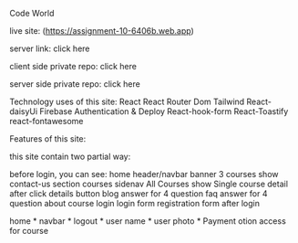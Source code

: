 Code World

live site: (https://assignment-10-6406b.web.app)

server link: click here

client side private repo: click here

server side private repo: click here


Technology uses of this site:
React
React Router Dom
Tailwind
React-daisyUi
Firebase Authentication & Deploy
React-hook-form
React-Toastify
react-fontawesome


Features of this site:

this site contain two partial way:

before login, you can see:
home
header/navbar
banner
3 courses show
contact-us section
courses
sidenav
All Courses show
Single course detail after click details button
blog
answer for 4 question
faq
answer for 4 question about course
login
login form
registration form
after login

home *
navbar *
logout *
user name *
user photo *
Payment otion access for course